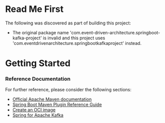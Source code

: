 # Read Me First
The following was discovered as part of building this project:

* The original package name 'com.event-driven-architecture.springboot-kafka-project' is invalid and this project uses 'com.eventdrivenarchitecture.springbootkafkaproject' instead.

# Getting Started

### Reference Documentation
For further reference, please consider the following sections:

* [Official Apache Maven documentation](https://maven.apache.org/guides/index.html)
* [Spring Boot Maven Plugin Reference Guide](https://docs.spring.io/spring-boot/docs/2.7.12/maven-plugin/reference/html/)
* [Create an OCI image](https://docs.spring.io/spring-boot/docs/2.7.12/maven-plugin/reference/html/#build-image)
* [Spring for Apache Kafka](https://docs.spring.io/spring-boot/docs/2.7.12/reference/htmlsingle/#messaging.kafka)

